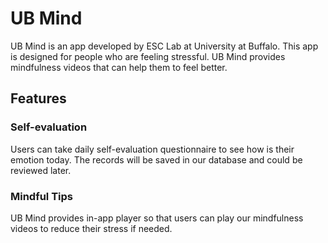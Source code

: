 # UB Mind
UB Mind is an app developed by ESC Lab at University at Buffalo. This app is designed for people who are feeling stressful. UB Mind provides mindfulness videos that can help them to feel better.

## Features

### Self-evaluation
Users can take daily self-evaluation questionnaire to see how is their emotion today. The records will be saved in our database and could be reviewed later.

### Mindful Tips
UB Mind provides in-app player so that users can play our mindfulness videos to reduce their stress if needed.
